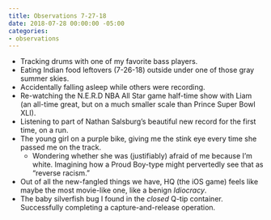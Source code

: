 ```yaml
---
title: Observations 7-27-18
date: 2018-07-28 00:00:00 -05:00
categories:
- observations
---
```


- Tracking drums with one of my favorite bass players.
- Eating Indian food leftovers (7-26-18) outside under one of those gray summer skies.
- Accidentally falling asleep while others were recording.
- Re-watching the N.E.R.D NBA All Star game half-time show with Liam (an all-time great, but on a much smaller scale than Prince Super Bowl XLI).
- Listening to part of Nathan Salsburg’s beautiful new record for the first time, on a run.
- The young girl on a purple bike, giving me the stink eye every time she passed me on the track.
	- Wondering whether she was (justifiably) afraid of me because I’m white. Imagining how a Proud Boy-type might pervertedly see that as “reverse racism.”
- Out of all the new-fangled things we have, HQ (the iOS game) feels like maybe the most movie-like one, like a benign *Idiocracy*.
- The baby silverfish bug I found in the *closed* Q-tip container. Successfully completing a capture-and-release operation.
